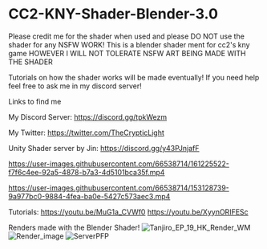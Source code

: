 # CC2-KNY-Shader-Blender-3.0

Please credit me for the shader when used and please DO NOT use the shader for any NSFW WORK! 
This is a blender shader ment for cc2's kny game HOWEVER  I WILL NOT TOLERATE NSFW ART BEING MADE WITH THE SHADER

Tutorials on how the shader works will be made eventually! If you need help feel free to ask me in my discord server!

Links to find me 

My Discord Server: https://discord.gg/tpkWezm

My Twitter: https://twitter.com/TheCrypticLight

Unity Shader server by Jin: https://discord.gg/y43PJnjafF

https://user-images.githubusercontent.com/66538714/161225522-f7f6c4ee-92a5-4878-b7a3-4d5101bca35f.mp4

https://user-images.githubusercontent.com/66538714/153128739-9a977bc0-9884-4fea-ba0e-5427c573aec3.mp4

Tutorials: 
https://youtu.be/MuG1a_CVWf0
https://youtu.be/XyynORIFESc

Renders made with the Blender Shader!
![Tanjiro_EP_19_HK_Render_WM](https://user-images.githubusercontent.com/66538714/153128559-de3a45d6-c889-4400-a85a-5444d35b7f89.png)
![Render_image](https://user-images.githubusercontent.com/66538714/153128959-90334d24-eb16-4d5d-9314-f64461840804.png)
![ServerPFP](https://user-images.githubusercontent.com/66538714/153128954-40647c2f-4c5d-4238-86e8-3fe7b7da408c.gif)





